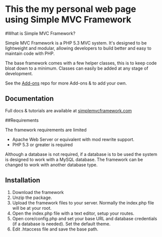 # This the my personal web page using Simple MVC Framework
#What is Simple MVC Framework?

Simple MVC Framework is a PHP 5.3 MVC system. It's designed to be lightweight and modular, allowing developers to build better and easy to maintain code with PHP.

The base framework comes with a few helper classes, this is to keep code bloat down to a minimum. Classes can easily be added at any stage of development.

See the [Add-ons](https://github.com/simple-mvc-framework/addons) repo for more Add-ons & to add your own.

## Documentation

Full docs & tutorials are available at [simplemvcframework.com](http://simplemvcframework.com)

##Requirements

 The framework requirements are limited

 - Apache Web Server or equivalent with mod rewrite support.
 - PHP 5.3 or greater is required

 Although a database is not required, if a database is to be used the system is designed to work with a MySQL database. The framework can be changed to work with another database type.

## Installation

1. Download the framework
2. Unzip the package.
3. Upload the framework files to your server. Normally the index.php file will be at your root.
4. Open the index.php file with a text editor, setup your routes. 
5. Open core/config.php and set your base URL and database credentials (if a database is needed). Set the default theme.
6. Edit .htaccess file and save the base path.
